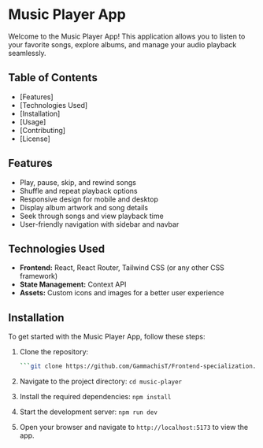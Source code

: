 # Music Player App

Welcome to the Music Player App! This application allows you to listen to your favorite songs, explore albums, and manage your audio playback seamlessly.

## Table of Contents

- [Features]
- [Technologies Used]
- [Installation]
- [Usage]
- [Contributing]
- [License]

## Features

- Play, pause, skip, and rewind songs
- Shuffle and repeat playback options
- Responsive design for mobile and desktop
- Display album artwork and song details
- Seek through songs and view playback time
- User-friendly navigation with sidebar and navbar

## Technologies Used

- **Frontend:** React, React Router, Tailwind CSS (or any other CSS framework)
- **State Management:** Context API
- **Assets:** Custom icons and images for a better user experience

## Installation

To get started with the Music Player App, follow these steps:

1. Clone the repository:
   ```bash
   ```git clone https://github.com/GammachisT/Frontend-specialization.git```
2. Navigate to the project directory:
    ```cd music-player```
3. Install the required dependencies:
    ```npm install```

4. Start the development server:
    ```npm run dev```
5. Open your browser and navigate to ```http://localhost:5173``` to view the app.